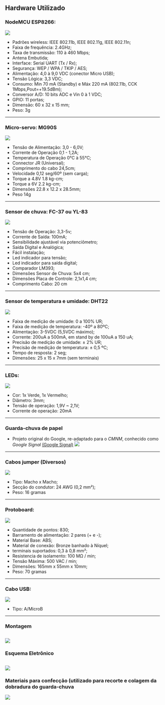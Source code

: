 ## Hardware Utilizado

### **NodeMCU ESP8266:**
![](nodemcu.png)
- Padrões wireless: IEEE 802.11b, IEEE 802.11g, IEEE 802.11n;
- Faixa de frequência: 2.4GHz;
- Taxa de transmissão: 110 à 460 Mbps;
- Antena Embutida;
- Interface: Serial UART (Tx / Rx);
- Segurança: WEP / WPA / TKIP / AES;
- Alimentação: 4,0 à 9,0 VDC (conector Micro USB);
- Tensão Lógica: 3,3 VDC;
- Consumo: Min 70 mA (Standby) e Máx 220 mA (802.11b, CCK 1Mbps,Pout=+19.5dBm);
- Conversor A/D: 10 bits ADC e Vin 0 à 1 VDC;
- GPIO: 11 portas;
- Dimensão: 60 x 32 x 15 mm;
- Peso: 3g
-------------------------
### **Micro-servo: MG90S**
![](microservo1.png)
- Tensão de Alimentação: 3,0 - 6,0V;
- Corrente de Operação 0,1 - 1,2A;
- Temperatura de Operação 0℃ à 55℃;
- Connector JR (Universal);
- Comprimento do cabo 24,5cm;
- Velocidade 0,12 seg/60º (sem carga);
- Torque a 4.8V 1.8 kg-cm;
- Torque a 6V 2.2 kg-cm;
- Dimensões 22.8 x 12.2 x 28.5mm;
- Peso 14g
-------------------------
### **Sensor de chuva: FC-37 ou YL-83**
![](sensorchuva.png)
- Tensão de Operação: 3,3-5v;
- Corrente de Saída: 100mA;
- Sensibilidade ajustável via potenciômetro;
- Saída Digital e Analógica;
- Fácil instalação;
- Led indicador para tensão;
- Led indicador para saída digital;
- Comparador LM393; 
- Dimensões Sensor de Chuva: 5x4 cm;
- Dimensões Placa de Controle: 2,1x1,4 cm;
- Comprimento Cabo: 20 cm
-------------------------
### **Sensor de temperatura e umidade: DHT22**
![](dht22-2.png)
- Faixa de medição de umidade: 0 a 100% UR;
- Faixa de medição de temperatura: -40º a 80ºC;
- Alimentação: 3-5VDC (5,5VDC máximo);
- Corrente: 200uA a 500mA, em stand by de 100uA a 150 uA;
- Precisão de medição de umidade: ± 2% UR;
- Precisão de medição de temperatura: ± 0,5 ºC;
- Tempo de resposta: 2 seg;
- Dimensões: 25 x 15 x 7mm (sem terminais)
-------------------------
### **LEDs:**
![](leds-4.png)
- Cor: 1x Verde, 1x Vermelho;
- Diâmetro: 3mm;
- Tensão de operação: 1,9V ~ 2,1V;
- Corrente de operação: 20mA
-------------------------
### **Guarda-chuva de papel** 
- Projeto original do Google, re-adaptado para o *CMNM*, conhecido como *Google Signal* [(Google Signal)](https://papersignals.withgoogle.com/static/files/umbrella.pdf) 
![](papersignals2.jpg)
-------------------------
### **Cabos jumper (Diversos)**
![](conectores1.png)
- Tipo: Macho x Macho;
- Secção do condutor: 24 AWG (0,2 mm²);
- Peso: 16 gramas
-------------------------
### **Protoboard:**
![](protoboard1.png)
- Quantidade de pontos: 830;
- Barramento de alimentação: 2 pares (+ e -);
- Material Base: ABS;
- Material de conexão: Bronze banhado à Níquel;
- terminais suportados: 0,3 à 0,8 mm²;
- Resistencia de isolamento: 100 MΩ / min;
- Tensão Máxima: 500 VAC / min;
- Dimensões: 165mm x 55mm x 10mm;
- Peso: 70 gramas
------------------------
### **Cabo USB:**
![](cabousb1.png)
- Tipo: A/MicroB
------------------------
### **Montagem**
![](/cmnm-bb.png)
------------------------
### **Esquema Eletrônico**
![](/cmnm-schem.png)
------------------------
### **Materiais para confecção (utilizado para recorte e colagem da dobradura do guarda-chuva**
![](materiais.png)
